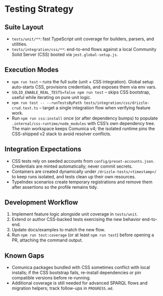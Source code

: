 # Testing Strategy

## Suite Layout
- `tests/unit/**`: fast TypeScript unit coverage for builders, parsers, and utilities.
- `tests/integration/css/**`: end-to-end flows against a local Community Solid Server (CSS) booted via `jest.global-setup.js`.

## Execution Modes
- `npm run test` – runs the full suite (unit + CSS integration). Global setup auto-starts CSS, provisions credentials, and exposes them via env vars.
- `SOLID_ENABLE_REAL_TESTS=false npm run test` – skips CSS bootstrap, useful while iterating on pure unit logic.
- `npm run test -- --runTestsByPath tests/integration/css/drizzle-crud.test.ts` – target a single integration flow when verifying feature work.
- Run `npm run css:install` once (or after dependency bumps) to populate `.internal/css-runtime/node_modules` with CSS’s own dependency tree. The main workspace keeps Comunica v4; the isolated runtime pins the CSS-shipped v2 stack to avoid resolver conflicts.

## Integration Expectations
- CSS tests rely on seeded accounts from `config/preset-accounts.json`. Credentials are minted automatically; never commit secrets.
- Containers are created dynamically under `/drizzle-tests/<timestamp>/` to keep runs isolated, and tests clean up their own resources.
- TypeIndex scenarios create temporary registrations and remove them after assertions so the profile remains tidy.

## Development Workflow
1. Implement feature logic alongside unit coverage in `tests/unit`.
2. Extend or author CSS-backed tests exercising the new behavior end-to-end.
3. Update docs/examples to match the new flow.
4. Run `npm run test:coverage` (or at least `npm run test`) before opening a PR, attaching the command output.

## Known Gaps
- Comunica packages bundled with CSS sometimes conflict with local installs; if the CSS bootstrap fails, re-install dependencies or pin compatible versions before re-running.
- Additional coverage is still needed for advanced SPARQL flows and migration helpers; track follow-ups in `PROGRESS.md`.
